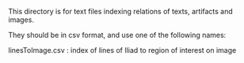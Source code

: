 
This directory is for text files indexing relations of texts, artifacts and images.

They should be in csv format, and use one of the following names:

linesToImage.csv : index of lines of Iliad to region of interest on image

